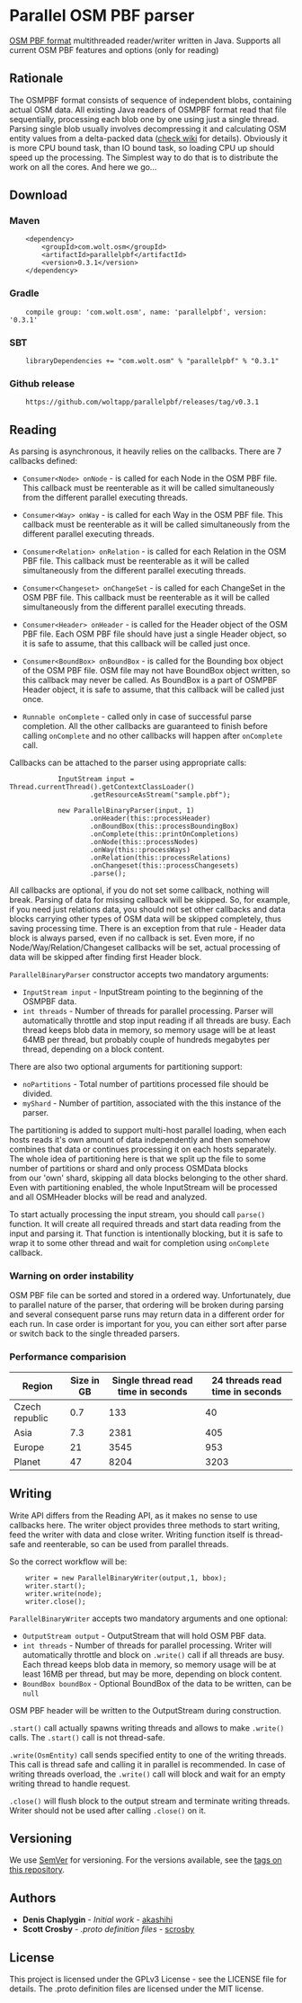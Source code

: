 # Parallel OSM PBF parser

[OSM PBF format](https://wiki.openstreetmap.org/wiki/PBF_Format) multithreaded reader/writer written in Java. Supports all 
current OSM PBF features and options (only for reading)

## Rationale


The OSMPBF format consists of sequence of independent blobs, containing actual OSM data. All existing Java readers
of OSMPBF format read that file sequentially, processing each blob one by one using just a single thread. 
Parsing single blob usually involves decompressing it and calculating OSM entity values from a delta-packed
data ([check wiki](https://wiki.openstreetmap.org/wiki/PBF_Format) for details). Obviously it is more
CPU bound task, than IO bound task, so loading CPU up should speed up the processing. The Simplest way to do that
is to distribute the work on all the cores. And here we go...

## Download

### Maven 
        
        <dependency>
            <groupId>com.wolt.osm</groupId>
            <artifactId>parallelpbf</artifactId>
            <version>0.3.1</version>
        </dependency>
        
### Gradle

        compile group: 'com.wolt.osm', name: 'parallelpbf', version: '0.3.1'
        
### SBT 
                        
        libraryDependencies += "com.wolt.osm" % "parallelpbf" % "0.3.1"
        
### Github release

        https://github.com/woltapp/parallelpbf/releases/tag/v0.3.1
        
## Reading                
        
As parsing is asynchronous, it heavily relies on the callbacks. There are 7 callbacks defined:

* `Consumer<Node> onNode` - is called for each Node in the OSM PBF file. This callback must be reenterable as it will be 
called simultaneously from the different parallel executing threads.

* `Consumer<Way> onWay` - is called for each Way in the OSM PBF file. This callback must be reenterable as it will be 
called simultaneously from the different parallel executing threads.

* `Consumer<Relation> onRelation` - is called for each Relation in the OSM PBF file. This callback must be reenterable as it will be 
called simultaneously from the different parallel executing threads.

* `Consumer<Changeset> onChangeSet` - is called for each ChangeSet in the OSM PBF file. This callback must be reenterable as it will be 
called simultaneously from the different parallel executing threads.

* `Consumer<Header> onHeader` - is called for the Header object of the OSM PBF file. Each OSM PBF file should have just a single Header object,
so it is safe to assume, that this callback will be called just once.

* `Consumer<BoundBox> onBoundBox` - is called for the Bounding box object of the OSM PBF file. OSM file may not have BoundBox object written,
so this callback may never be called. As BoundBox is a part of OSMPBF Header object, it is safe to assume, that this callback will be called just once.

* `Runnable onComplete` - called only in case of successful parse completion. All the other callbacks are guaranteed 
to finish before calling `onComplete` and no other callbacks will happen after `onComplete` call.

Callbacks can be attached to the parser using appropriate calls:

                InputStream input = Thread.currentThread().getContextClassLoader()
                        .getResourceAsStream("sample.pbf");
        
                new ParallelBinaryParser(input, 1)
                        .onHeader(this::processHeader)
                        .onBoundBox(this::processBoundingBox)
                        .onComplete(this::printOnCompletions)
                        .onNode(this::processNodes)
                        .onWay(this::processWays)
                        .onRelation(this::processRelations)
                        .onChangeset(this::processChangesets)
                        .parse();


All callbacks are optional, if you do not set some callback, nothing will break. Parsing of data for missing callback 
will be skipped. So, for example, if you need just relations data, you should not set other callbacks and data blocks carrying
other types of OSM data will be skipped completely, thus saving processing time. 
There is an exception from that rule - Header data block is always parsed, even if no callback is set.
Even more, if no Node/Way/Relation/Changeset callbacks will be set,  actual processing of data will be skipped 
after finding first Header block. 

`ParallelBinaryParser` constructor accepts two mandatory arguments:

* `InputStream input` - InputStream pointing to the beginning of the OSMPBF data. 
* `int threads` - Number of threads for parallel processing. Parser will automatically throttle and stop input 
reading if all threads are busy. Each thread keeps blob data in memory, so memory usage will be at least
64MB per thread, but probably couple of hundreds megabytes per thread, depending on a block content.

There are also two optional arguments for partitioning support:

* `noPartitions` - Total number of partitions processed file should be divided.
* `myShard` - Number of partition, associated with the this instance of the parser.

The partitioning is added to support multi-host parallel loading, when each hosts reads it's own amount of data 
independently and then somehow combines that data or continues processing it on each hosts separately. The whole idea
of partitioning here is that we split up the file to some number of partitions or shard and only process OSMData blocks  
from our 'own' shard, skipping all data blocks belonging to the other shard. Even with partitioning enabled, the whole
InputStream will be processed and all OSMHeader blocks will be read and analyzed.

To start actually processing the input stream, you should call `parse()` function. It will create all required threads
and start data reading from the input and parsing it. That function is intentionally blocking, but it is safe to 
wrap it to some other thread and wait for completion using `onComplete` callback.  

### Warning on order instability

OSM PBF file can be sorted and stored in a ordered way. Unfortunately, due to parallel nature of the parser, that 
ordering will be broken during parsing and several consequent parse runs may return data in a different order for 
each run. In case order is important for you, you can either sort after parse or switch back to the single threaded
parsers. 


### Performance comparision

| Region         | Size in GB | Single thread read time in seconds | 24 threads read time in seconds |
|----------------|------------|------------------------------------|---------------------------------|
| Czech republic |  0.7       |  133                               | 40                              |
| Asia           |  7.3       |  2381                              | 405                             |
| Europe         |  21        |  3545                              | 953                             |
| Planet         |  47        |  8204                              | 3203                            |

## Writing

Write API differs from the Reading API, as it makes no sense to use callbacks here. The writer object provides three
methods to start writing, feed the writer with data and close writer. Writing function itself is thread-safe and reenterable,
so can be used from parallel threads.

So the correct workflow will be:

        writer = new ParallelBinaryWriter(output,1, bbox);
        writer.start();
        writer.write(node);
        writer.close();

`ParallelBinaryWriter` accepts two mandatory arguments and one optional:

* `OutputStream output` - OutputStream that will hold OSM PBF data.
* `int threads` - Number of threads for parallel processing. Writer will automatically throttle and block on `.write()` call if all threads are busy. Each thread keeps blob data in memory, so memory usage will be at least 16MB per thread, but may be more, depending on block content.
* `BoundBox boundBox` - Optional BoundBox of the data to be written, can be `null`

OSM PBF header will be written to the OutputStream during construction.

`.start()` call actually spawns writing threads and allows to make `.write()` calls. The `.start()` call is not thread-safe.

`.write(OsmEntity)` call sends specified entity to one of the writing threads. This call is thread safe and calling it in parallel
is recommended. In case of writing threads overload, the `.write()` call will block and wait for an empty writing thread to handle request.

`.close()` will flush block to the output stream and terminate writing threads. Writer should not be used after calling `.close()`
on it. 

## Versioning

We use [SemVer](http://semver.org/) for versioning. For the versions available, see the [tags on this repository](https://github.com/akashihi/parallelpbf/tags). 

## Authors

* **Denis Chaplygin** - *Initial work* - [akashihi](https://github.com/akashihi)
* **Scott Crosby** - *.proto definition files* - [scrosby](https://github.com/openstreetmap/OSM-binary) 

## License

This project is licensed under the GPLv3 License - see the LICENSE file for details.
The .proto definition files are licensed under the MIT license.